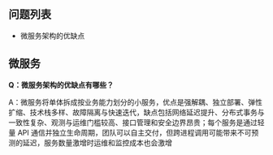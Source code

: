 ## 问题列表
* 微服务架构的优缺点

## 微服务
**Q：微服务架构的优缺点有哪些？**

A：微服务将单体拆成按业务能力划分的小服务，优点是强解耦、独立部署、弹性扩缩、技术栈多样、故障隔离与快速迭代，缺点包括网络延迟提升、分布式事务与一致性复杂、观测与运维门槛较高、接口管理和安全边界昂贵；每个服务是通过轻量 API 通信并独立生命周期，团队可以自主交付，但跨进程调用可能带来不可预测的延迟，服务数量激增时运维和监控成本也会激增